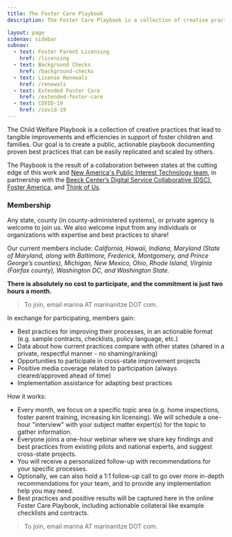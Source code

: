 ```yaml
---
title: The Foster Care Playbook
description: The Foster Care Playbook is a collection of creative practices that lead to tangible improvements and efficiencies in support of foster children and families. Our goal is to create a public, actionable playbook documenting proven best practices that can be easily replicated and scaled by others. 

layout: page
sidenav: sidebar
subnav:
  - text: Foster Parent Licensing
    href: /licensing
  - text: Background Checks
    href: /background-checks
  - text: License Renewals
    href: /renewals
  - text: Extended Foster Care
    href: /extended-foster-care
  - text: COVID-19
    href: /covid-19
---
```


The Child Welfare Playbook is a collection of creative practices that lead to tangible improvements and efficiencies in support of foster children and families. Our goal is to create a public, actionable playbook documenting proven best practices that can be easily replicated and scaled by others.

The Playbook is the result of a collaboration between states at the cutting edge of this work and [New America's Public Interest Technology team](https://www.newamerica.org/public-interest-technology/), in partnership with the [Beeck Center’s Digital Service Collaborative (DSC)](https://beeckcenter.georgetown.edu/project/digital-service-collaborative-building-capacity-for-digital-transformation-in-government/), [Foster America](https://www.foster-america.org/), and [Think of Us](https://www.thinkof-us.org/).

### Membership

Any state, county (in county-administered systems), or private agency is welcome to join us. We also welcome input from any individuals or organizations with expertise and best practices to share!

Our current members include: _California, Hawaii, Indiana, Maryland (State of Maryland, along with Baltimore, Frederick, Montgomery, and Prince George’s counties), Michigan, New Mexico, Ohio, Rhode Island, Virginia (Fairfax county), Washington DC, and Washington State._

**There is absolutely no cost to participate, and the commitment is just two hours a month.**

> To join, email marina AT marinanitze DOT com.

In exchange for participating, members gain:
* Best practices for improving their processes, in an actionable format (e.g. sample contracts, checklists, policy language, etc.)
* Data about how current practices compare with other states (shared in a private, respectful manner - no shaming/ranking)
* Opportunities to participate in cross-state improvement projects
* Positive media coverage related to participation (always cleared/approved ahead of time)
* Implementation assistance for adapting best practices

How it works:
* Every month, we focus on a specific topic area (e.g. home inspections, foster parent training, increasing kin licensing). 
We will schedule a one-hour "interview" with your subject matter expert(s) for the topic to gather information.
* Everyone joins a one-hour webinar where we share key findings and best practices from existing pilots and national experts, and suggest cross-state projects.
* You will receive a personalized follow-up with recommendations for your specific processes.
* Optionally, we can also hold a 1:1 follow-up call to go over more in-depth recommendations for your team, and to provide any implementation help you may need.
* Best practices and positive results will be captured here in the online Foster Care Playbook, including actionable collateral like example checklists and contracts.

> To join, email marina AT marinanitze DOT com.
